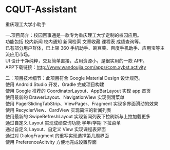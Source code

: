 # CQUT-Assistant
重庆理工大学小助手

一.项目简介：校园百事通是一款专为重庆理工大学定制的校园应用。<br />
功能包括 校内新闻 校内通知 新闻检索 文章收藏 课程表 成绩查询等。<br />
已有部分用户群体，已上架 360 手机助手、豌豆荚、百度手机助手、应用宝等主流应用市场。<br />
UI 设计干净纯粹，交互简单直接，占用资源小，是很实用的一款 APP。 <br />
APP下载链接：http://www.wandoujia.com/apps/com.xybst.activity<br />

二：项目技术细节：此项目符合 Google Material Design 设计规范。<br />
使用 Android Studio 开发，Gradle 完成项目构建<br />
使用 Google 推荐的 CoordinatorLayout、AppBarLayout 实现 app 首页<br />
使用最新的 DrawerLayout、NavigationView 实现侧滑菜单<br />
使用 PagerSlidingTabStrip、ViewPager、Fragment 实现多界面滑动的效果<br />
使用 RecyclerView、CardView 实现简洁的新闻列表<br />
使用最新的 SwipeRefreshLayout 实现新闻列表下拉刷新与上拉加载更多<br />
通过自定义 Layout 实现成绩查询功能 学年/学期 下拉菜单<br />
通过自定义 Layout、自定义 View 实现课程表界面<br />
通过对 DialogFragment 的重写实现选择第几周界面<br />
使用 PreferenceAcitvity 方便地完成设置界面<br />
